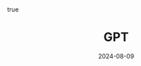 ---
order: 12
title: GPT
date: 2024-08-09
categories: [Data Mining, Text Analytics]
tags: [Data Mining, NLP, Text Mining, Generative Model, Attention Mechanism]
math: true
description: >-
    Based on the lecture “Text Analytics (2024-1)” by Prof. Je Hyuk Lee, Dept. of Data Science, The Grad. School, Kookmin Univ.
image:
    path: /_post_refer_img/TextAnalytics/Thumbnail.png
---